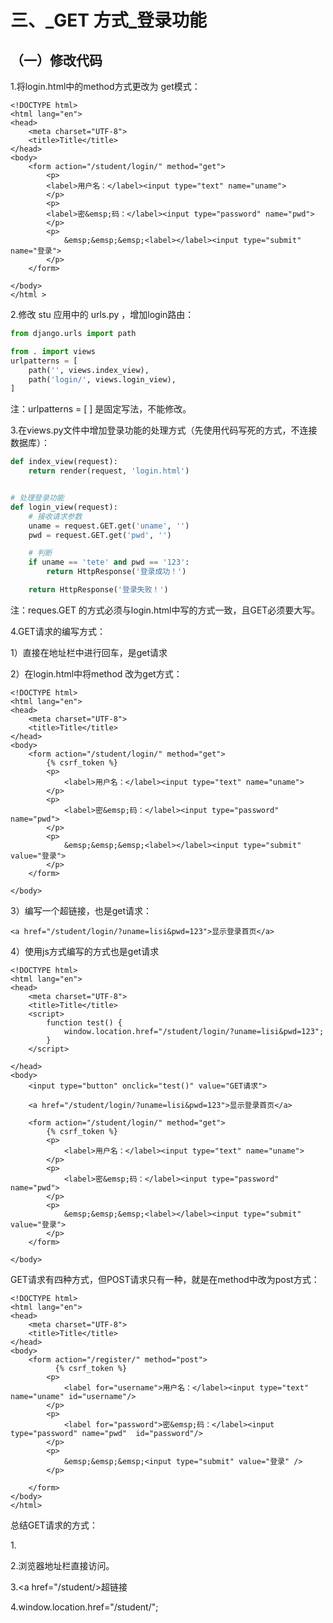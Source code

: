 # 三、_GET 方式_登录功能
## （一）修改代码
1.将login.html中的method方式更改为 get模式：
```
<!DOCTYPE html>
<html lang="en">
<head>
    <meta charset="UTF-8">
    <title>Title</title>
</head>
<body>
    <form action="/student/login/" method="get">
        <p>
        <label>用户名：</label><input type="text" name="uname">
        </p>
        <p>
        <label>密&emsp;码：</label><input type="password" name="pwd">
        </p>
        <p>
            &emsp;&emsp;&emsp;<label></label><input type="submit" name="登录">
        </p>
    </form>

</body>
</html >
```

2.修改 stu 应用中的 urls.py ，增加login路由：
```python
from django.urls import path

from . import views
urlpatterns = [
    path('', views.index_view),
    path('login/', views.login_view),
] 
```
注：urlpatterns = [ ] 是固定写法，不能修改。 

3.在views.py文件中增加登录功能的处理方式（先使用代码写死的方式，不连接数据库）：
```python
def index_view(request):
    return render(request, 'login.html')


# 处理登录功能
def login_view(request):
    # 接收请求参数
    uname = request.GET.get('uname', '')
    pwd = request.GET.get('pwd', '')

    # 判断
    if uname == 'tete' and pwd == '123':
        return HttpResponse('登录成功！')

    return HttpResponse('登录失败！')

```
注：reques.GET 的方式必须与login.html中写的方式一致，且GET必须要大写。

4.GET请求的编写方式：

1）直接在地址栏中进行回车，是get请求

2）在login.html中将method 改为get方式：
```
<!DOCTYPE html>
<html lang="en">
<head>
    <meta charset="UTF-8">
    <title>Title</title>
</head>
<body>
    <form action="/student/login/" method="get">
        {% csrf_token %}
        <p>
            <label>用户名：</label><input type="text" name="uname">
        </p>
        <p>
            <label>密&emsp;码：</label><input type="password" name="pwd">
        </p>
        <p>
            &emsp;&emsp;&emsp;<label></label><input type="submit" value="登录">
        </p>
    </form>

</body>

```
3）编写一个超链接，也是get请求：
```
<a href="/student/login/?uname=lisi&pwd=123">显示登录首页</a>
```

4）使用js方式编写的方式也是get请求
```
<!DOCTYPE html>
<html lang="en">
<head>
    <meta charset="UTF-8">
    <title>Title</title>
    <script>
        function test() {
            window.location.href="/student/login/?uname=lisi&pwd=123";
        }
    </script>

</head>
<body>
    <input type="button" onclick="test()" value="GET请求">

    <a href="/student/login/?uname=lisi&pwd=123">显示登录首页</a>

    <form action="/student/login/" method="get">
        {% csrf_token %}
        <p>
            <label>用户名：</label><input type="text" name="uname">
        </p>
        <p>
            <label>密&emsp;码：</label><input type="password" name="pwd">
        </p>
        <p>
            &emsp;&emsp;&emsp;<label></label><input type="submit" value="登录">
        </p>
    </form>

</body>
```

GET请求有四种方式，但POST请求只有一种，就是在method中改为post方式：
```
<!DOCTYPE html>
<html lang="en">
<head>
    <meta charset="UTF-8">
    <title>Title</title>
</head>
<body>
    <form action="/register/" method="post">
          {% csrf_token %}
        <p>
            <label for="username">用户名：</label><input type="text" name="uname" id="username"/>
        </p>
        <p>
            <label for="password">密&emsp;码：</label><input type="password" name="pwd"  id="password"/>
        </p>
        <p>
            &emsp;&emsp;&emsp;<input type="submit" value="登录" />
        </p>

    </form>
</body>
</html>
```

总结GET请求的方式：

1.<form method="get">

2.浏览器地址栏直接访问。

3.<a href="/student/>超链接</a>

4.window.location.href="/student/";
